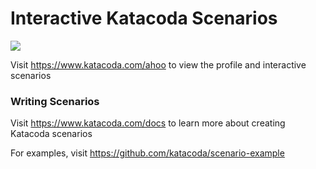 # Interactive Katacoda Scenarios

[![](http://shields.katacoda.com/katacoda/ahoo/count.svg)](https://www.katacoda.com/ahoo "Get your profile on Katacoda.com")

Visit https://www.katacoda.com/ahoo to view the profile and interactive scenarios

### Writing Scenarios
Visit https://www.katacoda.com/docs to learn more about creating Katacoda scenarios

For examples, visit https://github.com/katacoda/scenario-example
